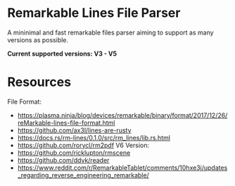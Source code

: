 # Remarkable Lines File Parser

A mininimal and fast remarkable files parser aiming to support as many versions as possible.

**Current supported versions: V3 - V5**

# Resources
File Format:
- https://plasma.ninja/blog/devices/remarkable/binary/format/2017/12/26/reMarkable-lines-file-format.html
- https://github.com/ax3l/lines-are-rusty
- https://docs.rs/rm-lines/0.1.0/src/rm_lines/lib.rs.html
- https://github.com/rorycl/rm2pdf
V6 Version:
- https://github.com/ricklupton/rmscene
- https://github.com/ddvk/reader
- https://www.reddit.com/r/RemarkableTablet/comments/10hxe3j/updates_regarding_reverse_engineering_remarkable/
